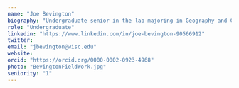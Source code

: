 ```yaml
---
name: "Joe Bevington"
biography: "Undergraduate senior in the lab majoring in Geography and Conservation Biology. For a senior thesis project, I am working with NEOTOMA and SynTRACE paleoclimate datasets to model phenological mismatch of Picea as a result of natural variations in solar radiation over the last 22,000 years"
role: "Undergraduate"
linkedin: "https://www.linkedin.com/in/joe-bevington-90566912"
twitter:
email: "jbevington@wisc.edu"
website:
orcid: "https://orcid.org/0000-0002-0923-4968"
photo: "BevingtonFieldWork.jpg"
seniority: "1"
---
```

